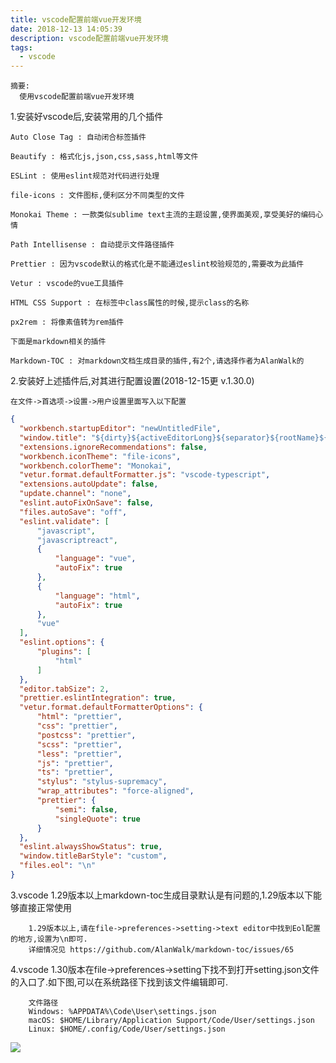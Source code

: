 ```yaml
---
title: vscode配置前端vue开发环境
date: 2018-12-13 14:05:39
description: vscode配置前端vue开发环境
tags:
  - vscode
---
```


    摘要:
      使用vscode配置前端vue开发环境

1.安装好vscode后,安装常用的几个插件

    Auto Close Tag : 自动闭合标签插件

    Beautify : 格式化js,json,css,sass,html等文件

    ESLint : 使用eslint规范对代码进行处理

    file-icons : 文件图标,便利区分不同类型的文件

    Monokai Theme : 一款类似sublime text主流的主题设置,使界面美观,享受美好的编码心情

    Path Intellisense : 自动提示文件路径插件

    Prettier : 因为vscode默认的格式化是不能通过eslint校验规范的,需要改为此插件

    Vetur : vscode的vue工具插件

    HTML CSS Support : 在标签中class属性的时候,提示class的名称

    px2rem : 将像素值转为rem插件

    下面是markdown相关的插件

    Markdown-TOC : 对markdown文档生成目录的插件,有2个,请选择作者为AlanWalk的

2.安装好上述插件后,对其进行配置设置(2018-12-15更 v.1.30.0)

    在文件->首选项->设置->用户设置里面写入以下配置

  ```json
  {
    "workbench.startupEditor": "newUntitledFile",
    "window.title": "${dirty}${activeEditorLong}${separator}${rootName}${separator}${appName}",
    "extensions.ignoreRecommendations": false,
    "workbench.iconTheme": "file-icons",
    "workbench.colorTheme": "Monokai",
    "vetur.format.defaultFormatter.js": "vscode-typescript",
    "extensions.autoUpdate": false,
    "update.channel": "none",
    "eslint.autoFixOnSave": false,
    "files.autoSave": "off",
    "eslint.validate": [
        "javascript",
        "javascriptreact",
        {
            "language": "vue",
            "autoFix": true
        },
        {
            "language": "html",
            "autoFix": true
        },
        "vue"
    ],
    "eslint.options": {
        "plugins": [
            "html"
        ]
    },
    "editor.tabSize": 2,
    "prettier.eslintIntegration": true,
    "vetur.format.defaultFormatterOptions": {
        "html": "prettier",
        "css": "prettier",
        "postcss": "prettier",
        "scss": "prettier",
        "less": "prettier",
        "js": "prettier",
        "ts": "prettier",
        "stylus": "stylus-supremacy",
        "wrap_attributes": "force-aligned",
        "prettier": {
            "semi": false,
            "singleQuote": true
        }
    },
    "eslint.alwaysShowStatus": true,
    "window.titleBarStyle": "custom",
    "files.eol": "\n"
}
  ```
3.vscode 1.29版本以上markdown-toc生成目录默认是有问题的,1.29版本以下能够直接正常使用

        1.29版本以上,请在file->preferences->setting->text editor中找到Eol配置的地方,设置为\n即可.
        详细情况见 https://github.com/AlanWalk/markdown-toc/issues/65

4.vscode 1.30版本在file->preferences->setting下找不到打开setting.json文件的入口了.如下图,可以在系统路径下找到该文件编辑即可.

        文件路径
        Windows: %APPDATA%\Code\User\settings.json
        macOS: $HOME/Library/Application Support/Code/User/settings.json
        Linux: $HOME/.config/Code/User/settings.json

![](/images/vscode.1.30.png)
